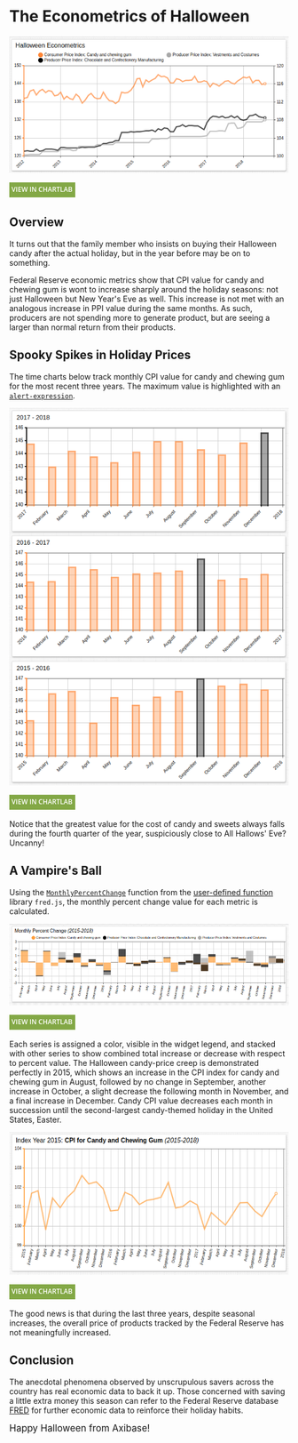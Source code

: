 # The Econometrics of Halloween

![](./images/halloween-1.png)

[![](../../research/images/new-button.png)](https://apps.axibase.com/chartlab/5ffd61e3#fullscreen)

## Overview

It turns out that the family member who insists on buying their Halloween candy after the actual holiday, but in the year before may be on to something.

Federal Reserve economic metrics show that CPI value for candy and chewing gum is wont to increase sharply around the holiday seasons: not just Halloween but New Year's Eve as well. This increase is not met with an analogous increase in PPI value during the same months. As such, producers are not spending more to generate product, but are seeing a larger than normal return from their products.

## Spooky Spikes in Holiday Prices

The time charts below track monthly CPI value for candy and chewing gum for the most recent three years. The maximum value is highlighted with an [`alert-expression`](https://github.com/axibase/charts/tree/master/widgets/shared#alert-expression).

![](./images/halloween-3.png)

[![](../../research/images/new-button.png)](https://apps.axibase.com/chartlab/582c8bd3#fullscreen)

Notice that the greatest value for the cost of candy and sweets always falls during the fourth quarter of the year, suspiciously close to All Hallows' Eve? Uncanny!

## A Vampire's Ball

Using the [`MonthlyPercentChange`](https://github.com/axibase/charts/blob/master/syntax/udf.md#examples) function from the [user-defined function](https://github.com/axibase/charts/blob/master/syntax/udf.md) library `fred.js`, the monthly percent change value for each metric is calculated.

![](./images/halloween-4.png)

[![](../../research/images/new-button.png)](https://apps.axibase.com/chartlab/7a8435b4#fullscreen)

Each series is assigned a color, visible in the widget legend, and stacked with other series to show combined total increase or decrease with respect to percent value. The Halloween candy-price creep is demonstrated perfectly in 2015, which shows an increase in the CPI index for candy and chewing gum in August, followed by no change in September, another increase in October, a slight decrease the following month in November, and a final increase in December. Candy CPI value decreases each month in succession until the second-largest candy-themed holiday in the United States, Easter.

![](./images/halloween-5.png)

[![](../../research/images/new-button.png)](https://apps.axibase.com/chartlab/f398dc53#fullscreen)

The good news is that during the last three years, despite seasonal increases, the overall price of products tracked by the Federal Reserve has not meaningfully increased.

## Conclusion

The anecdotal phenomena observed by unscrupulous savers across the country has real economic data to back it up. Those concerned with saving a little extra money this season can refer to the Federal Reserve database [FRED](https://fred.stlouisfed.org/) for further economic data to reinforce their holiday habits.

<big>Happy Halloween from Axibase!</big>
